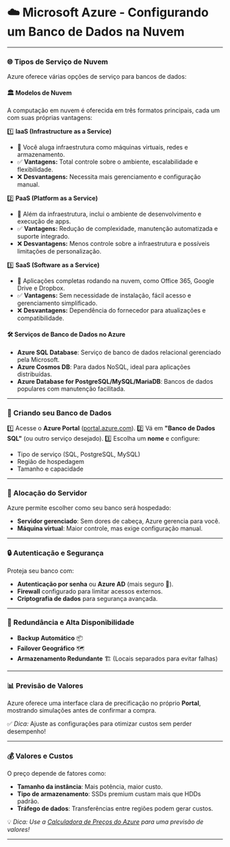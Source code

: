 # ☁️ Microsoft Azure - Configurando um Banco de Dados na Nuvem

---

### 🌐 Tipos de Serviço de Nuvem
Azure oferece várias opções de serviço para bancos de dados:

#### 🏛️ Modelos de Nuvem
A computação em nuvem é oferecida em três formatos principais, cada um com suas próprias vantagens:

1️⃣ **IaaS (Infrastructure as a Service)**
   - 🔹 Você aluga infraestrutura como máquinas virtuais, redes e armazenamento.
   - ✅ **Vantagens:** Total controle sobre o ambiente, escalabilidade e flexibilidade.
   - ❌ **Desvantagens:** Necessita mais gerenciamento e configuração manual.

2️⃣ **PaaS (Platform as a Service)**
   - 🔹 Além da infraestrutura, inclui o ambiente de desenvolvimento e execução de apps.
   - ✅ **Vantagens:** Redução de complexidade, manutenção automatizada e suporte integrado.
   - ❌ **Desvantagens:** Menos controle sobre a infraestrutura e possíveis limitações de personalização.

3️⃣ **SaaS (Software as a Service)**
   - 🔹 Aplicações completas rodando na nuvem, como Office 365, Google Drive e Dropbox.
   - ✅ **Vantagens:** Sem necessidade de instalação, fácil acesso e gerenciamento simplificado.
   - ❌ **Desvantagens:** Dependência do fornecedor para atualizações e compatibilidade.

#### 🛠️ Serviços de Banco de Dados no Azure
- **Azure SQL Database**: Serviço de banco de dados relacional gerenciado pela Microsoft.
- **Azure Cosmos DB**: Para dados NoSQL, ideal para aplicações distribuídas.
- **Azure Database for PostgreSQL/MySQL/MariaDB**: Bancos de dados populares com manutenção facilitada.

---

### 📖 Criando seu Banco de Dados
1️⃣ Acesse o **Azure Portal** ([portal.azure.com](https://portal.azure.com)).
2️⃣ Vá em **"Banco de Dados SQL"** (ou outro serviço desejado).
3️⃣ Escolha um **nome** e configure:
   - Tipo de serviço (SQL, PostgreSQL, MySQL)
   - Região de hospedagem
   - Tamanho e capacidade

---

### 🏢 Alocação do Servidor
Azure permite escolher como seu banco será hospedado:
- **Servidor gerenciado**: Sem dores de cabeça, Azure gerencia para você.
- **Máquina virtual**: Maior controle, mas exige configuração manual.

---

### 🔒 Autenticação e Segurança
Proteja seu banco com:
- **Autenticação por senha** ou **Azure AD** (mais seguro 🚀).
- **Firewall** configurado para limitar acessos externos.
- **Criptografia de dados** para segurança avançada.

---

### 🔁 Redundância e Alta Disponibilidade
- **Backup Automático** 📦
- **Failover Geográfico** 🗺️
- **Armazenamento Redundante** 🏗️ (Locais separados para evitar falhas)

---

### 📊 Previsão de Valores
Azure oferece uma interface clara de precificação no próprio **Portal**, mostrando simulações antes de confirmar a compra.

✅ *Dica:* Ajuste as configurações para otimizar custos sem perder desempenho!

---

### 💰 Valores e Custos
O preço depende de fatores como:
- **Tamanho da instância**: Mais potência, maior custo.
- **Tipo de armazenamento**: SSDs premium custam mais que HDDs padrão.
- **Tráfego de dados**: Transferências entre regiões podem gerar custos.

💡 *Dica: Use a [Calculadora de Preços do Azure](https://azure.microsoft.com/en-us/pricing/calculator/) para uma previsão de valores!*

---